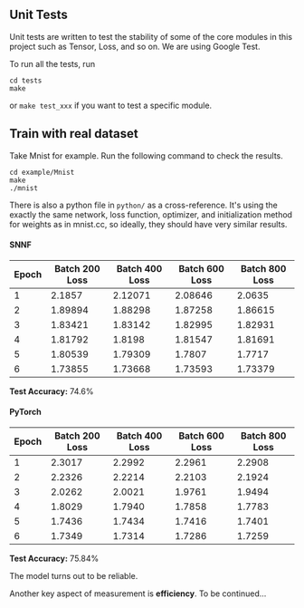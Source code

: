 ## Unit Tests

Unit tests are written to test the stability of some of the core modules in this project such as Tensor, Loss, and so on. We are using Google Test.

To run all the tests, run

```
cd tests
make
```

or `make test_xxx` if you want to test a specific module.


## Train with real dataset

Take Mnist for example. Run the following command to check the results.
```
cd example/Mnist
make
./mnist
```

There is also a python file in `python/` as a cross-reference. It's using the exactly the same network, loss function, optimizer, and initialization method for weights as in mnist.cc, so ideally, they should have very similar results.

#### SNNF

| Epoch | Batch 200 Loss | Batch 400 Loss | Batch 600 Loss | Batch 800 Loss |
|-------|----------------|----------------|----------------|----------------|
| 1     | 2.1857         | 2.12071        | 2.08646        | 2.0635         |
| 2     | 1.89894        | 1.88298        | 1.87258        | 1.86615        |
| 3     | 1.83421        | 1.83142        | 1.82995        | 1.82931        |
| 4     | 1.81792        | 1.8198         | 1.81547        | 1.81691        |
| 5     | 1.80539        | 1.79309        | 1.7807         | 1.7717         |
| 6     | 1.73855        | 1.73668        | 1.73593        | 1.73379        |

**Test Accuracy:** 74.6%

#### PyTorch

| Epoch | Batch 200 Loss | Batch 400 Loss | Batch 600 Loss | Batch 800 Loss |
|-------|----------------|----------------|----------------|----------------|
| 1     | 2.3017         | 2.2992         | 2.2961         | 2.2908         |
| 2     | 2.2326         | 2.2214         | 2.2103         | 2.1924         |
| 3     | 2.0262         | 2.0021         | 1.9761         | 1.9494         |
| 4     | 1.8029         | 1.7940         | 1.7858         | 1.7783         |
| 5     | 1.7436         | 1.7434         | 1.7416         | 1.7401         |
| 6     | 1.7349         | 1.7314         | 1.7286         | 1.7259         |

**Test Accuracy:** 75.84%

The model turns out to be reliable.


Another key aspect of measurement is **efficiency**. 
To be continued...